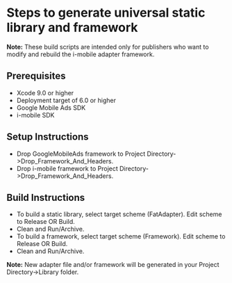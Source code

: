 # Steps to generate universal static library and framework

**Note:** These build scripts are intended only for publishers who want to
modify and rebuild the i-mobile adapter framework.

## Prerequisites
- Xcode 9.0 or higher
- Deployment target of 6.0 or higher
- Google Mobile Ads SDK
- i-mobile SDK

## Setup Instructions
- Drop GoogleMobileAds framework to
Project Directory->Drop_Framework_And_Headers.
- Drop i-mobile framework to
Project Directory->Drop_Framework_And_Headers.

## Build Instructions
- To build a static library, select target scheme (FatAdapter). Edit scheme to
Release OR Build.
- Clean and Run/Archive.
- To build a framework, select target scheme (Framework). Edit scheme to
Release OR Build.
- Clean and Run/Archive.

**Note:** New adapter file and/or framework will be generated in your
Project Directory->Library folder.
